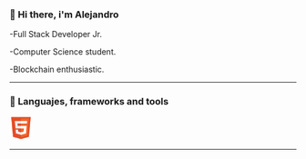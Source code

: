### 👋 Hi there, i'm Alejandro

<p>-Full Stack Developer Jr.</p>
<p>-Computer Science student.</p>
<p>-Blockchain enthusiastic.</p>

<hr>

### 🔨 Languajes, frameworks and tools

<div>
  
<img src="https://github.com/devicons/devicon/blob/master/icons/html5/html5-original.svg" width="40rem">
<img src="">
<img src="">  
<img src="">
<img src="">  
<img src="">  
<img src="">  
  
 </div>



<hr>

<!--
**Chiquitolina/Chiquitolina** is a ✨ _special_ ✨ repository because its `README.md` (this file) appears on your GitHub profile.

Here are some ideas to get you started:

- 🔭 I’m currently working on ...
- 🌱 I’m currently learning ...
- 👯 I’m looking to collaborate on ...
- 🤔 I’m looking for help with ...
- 💬 Ask me about ...
- 📫 How to reach me: ...
- 😄 Pronouns: ...
- ⚡ Fun fact: ...
-->
